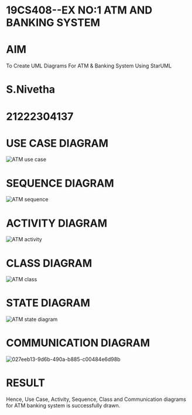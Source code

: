 # 19CS408--EX NO:1 ATM AND BANKING SYSTEM

# AIM 
To Create UML Diagrams For ATM & Banking System Using StarUML

# S.Nivetha
# 21222304137

# USE CASE DIAGRAM
![ATM use case](https://github.com/user-attachments/assets/c64422a7-9594-4612-904f-30e6317f587b)

# SEQUENCE DIAGRAM

![ATM sequence](https://github.com/user-attachments/assets/ad3f3bfd-58ec-4952-b69b-b971c6e8ea26)

# ACTIVITY DIAGRAM
![ATM activity](https://github.com/user-attachments/assets/fe470086-5417-4a8d-8468-838ba1fd47f6)

# CLASS DIAGRAM

![ATM class](https://github.com/user-attachments/assets/69d532ad-39c2-41b5-8e01-0024d5594b0a)
# STATE DIAGRAM
![ATM state diagram](https://github.com/user-attachments/assets/b7147180-16ae-4262-8eb9-add7daa7240b)

# COMMUNICATION DIAGRAM
![027eeb13-9d6b-490a-b885-c00484e6d98b](https://github.com/user-attachments/assets/c50949f2-5747-4d50-b06d-d2b45632dc7a)


# RESULT
Hence, Use Case, Activity, Sequence, Class and Communication diagrams for ATM banking system is successfully drawn.
